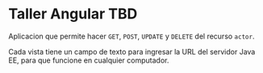 # Taller Angular TBD

Aplicacion que permite hacer ```GET```, ```POST```, ```UPDATE``` y ```DELETE``` del recurso ```actor```.

Cada vista tiene un campo de texto para ingresar la URL del servidor Java EE, para que funcione en cualquier computador.